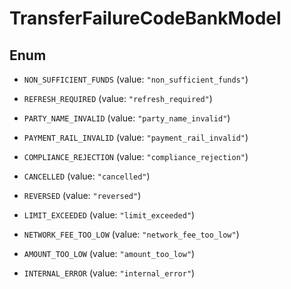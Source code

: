 

# TransferFailureCodeBankModel

## Enum


* `NON_SUFFICIENT_FUNDS` (value: `"non_sufficient_funds"`)

* `REFRESH_REQUIRED` (value: `"refresh_required"`)

* `PARTY_NAME_INVALID` (value: `"party_name_invalid"`)

* `PAYMENT_RAIL_INVALID` (value: `"payment_rail_invalid"`)

* `COMPLIANCE_REJECTION` (value: `"compliance_rejection"`)

* `CANCELLED` (value: `"cancelled"`)

* `REVERSED` (value: `"reversed"`)

* `LIMIT_EXCEEDED` (value: `"limit_exceeded"`)

* `NETWORK_FEE_TOO_LOW` (value: `"network_fee_too_low"`)

* `AMOUNT_TOO_LOW` (value: `"amount_too_low"`)

* `INTERNAL_ERROR` (value: `"internal_error"`)



